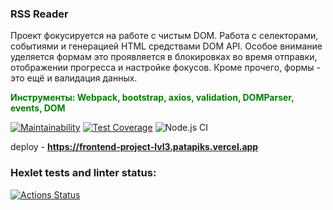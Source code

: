 ### RSS Reader  
Проект фокусируется на работе с чистым DOM. Работа с селекторами, событиями и генерацией HTML средствами DOM API. Особое внимание уделяется формам это проявляется в блокировках во время отправки, отображении прогресса и настройке фокусов. Кроме прочего, формы - это ещё и валидация данных.

<span style="color:green">**Инструменты: Webpack, bootstrap, axios, validation, DOMParser, events, DOM**</span>  

[![Maintainability](https://api.codeclimate.com/v1/badges/2dc756bf27f0bf84f043/maintainability)](https://codeclimate.com/github/patapiks/frontend-project-lvl3/maintainability)
[![Test Coverage](https://api.codeclimate.com/v1/badges/2dc756bf27f0bf84f043/test_coverage)](https://codeclimate.com/github/patapiks/frontend-project-lvl3/test_coverage)
![Node.js CI](https://github.com/patapiks/frontend-project-lvl3/workflows/Node.js%20CI/badge.svg)

deploy - **https://frontend-project-lvl3.patapiks.vercel.app**

### Hexlet tests and linter status:

[![Actions Status](https://github.com/patapiks/frontend-project-lvl3/workflows/hexlet-check/badge.svg)](https://github.com/patapiks/frontend-project-lvl3/actions)

